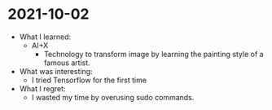 # 2021-10-02

- What I learned: 
  - AI+X
    - Technology to transform image by learning the painting style of a famous artist.
- What was interesting: 
  - I tried Tensorflow for the first time
- What I regret: 
  - I wasted my time by overusing sudo commands.